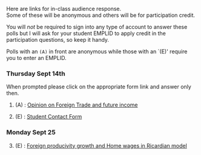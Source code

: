 <!-- 
.. title: Online responses
.. slug: online-responses
.. date: 2017-09-14 09:10:04 UTC-04:00
.. tags: 
.. category: 
.. link: 
.. description: 
.. type: text
-->

Here are links for in-class audience response.  
Some of these will be anonymous and others will be for participation credit. 

You will *not* be required to sign into any type of account to answer 
these polls but I will ask for your student EMPLID to apply credit in the
participation questions, so keep it handy. 
 
Polls with an `(A)` in front are anonymous while those with an `(E)' require
you to enter an EMPLID.

### Thursday Sept 14th

When prompted please click on the appropriate form link and answer only then.

1. (A) : [Opinion on Foreign Trade and future income](https://goo.gl/forms/6PEm7INySFOJpFwJ2)
 
2. (E) : [Student Contact Form](https://goo.gl/forms/H8SZIMeewy8elBdW2)

### Monday Sept 25

3. (E) : [Foreign producivity growth and Home wages in Ricardian model](https://goo.gl/forms/wItPjqxVjJm1NAC63)

